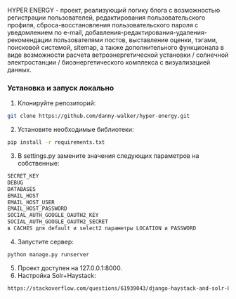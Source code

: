 HYPER ENERGY - проект, реализующий логику блога с возможностью регистрации пользователей, редактирования пользовательского профиля, сброса-восстановления пользовательского пароля с уведомлением по e-mail, добавления-редактирования-удаления-рекомендации пользователями постов, выставление оценки, тэгами, поисковой системой, sitemap, а также дополнительного функционала в виде возможности расчета ветроэнергетической установки / солнечной электростанции / биоэнергетического комплекса c визуализацией данных.

### Установка и запуск локально
1. Клонируйте репозиторий:
```bash
git clone https://github.com/danny-walker/hyper-energy.git
```
2. Установите необходимые библиотеки:
```bash
pip install -r requirements.txt
```
3. В settings.py замените значения следующих параметров на собственные:
```bash
SECRET_KEY
DEBUG
DATABASES
EMAIL_HOST
EMAIL_HOST_USER
EMAIL_HOST_PASSWORD
SOCIAL_AUTH_GOOGLE_OAUTH2_KEY
SOCIAL_AUTH_GOOGLE_OAUTH2_SECRET
в CACHES для default и select2 параметры LOCATION и PASSWORD
```
4. Запустите сервер:
```bash
python manage.py runserver
```
5. Проект доступен на 127.0.0.1:8000.
6. Настройка Solr+Haystack: 
```bash
https://stackoverflow.com/questions/61939043/django-haystack-and-solr-8-5-1
```